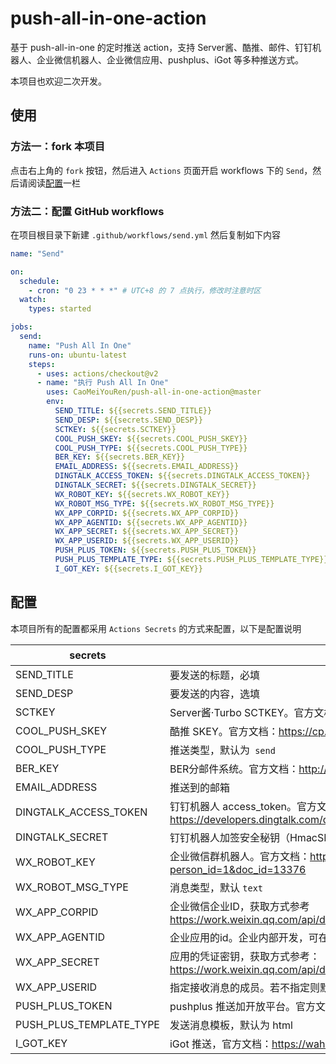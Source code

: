 # push-all-in-one-action

基于 push-all-in-one 的定时推送 action，支持 Server酱、酷推、邮件、钉钉机器人、企业微信机器人、企业微信应用、pushplus、iGot 等多种推送方式。

本项目也欢迎二次开发。

## 使用

### 方法一：fork 本项目

点击右上角的 `fork` 按钮，然后进入 `Actions` 页面开启 workflows 下的 `Send`，然后请阅读[配置](#配置)一栏

### 方法二：配置 GitHub workflows

在项目根目录下新建 `.github/workflows/send.yml` 然后复制如下内容

```yaml
name: "Send"

on:
  schedule:
    - cron: "0 23 * * *" # UTC+8 的 7 点执行，修改时注意时区
  watch:
    types: started

jobs:
  send:
    name: "Push All In One"
    runs-on: ubuntu-latest
    steps:
      - uses: actions/checkout@v2
      - name: "执行 Push All In One"
        uses: CaoMeiYouRen/push-all-in-one-action@master
        env:
          SEND_TITLE: ${{secrets.SEND_TITLE}}
          SEND_DESP: ${{secrets.SEND_DESP}}
          SCTKEY: ${{secrets.SCTKEY}}
          COOL_PUSH_SKEY: ${{secrets.COOL_PUSH_SKEY}}
          COOL_PUSH_TYPE: ${{secrets.COOL_PUSH_TYPE}}
          BER_KEY: ${{secrets.BER_KEY}}
          EMAIL_ADDRESS: ${{secrets.EMAIL_ADDRESS}}
          DINGTALK_ACCESS_TOKEN: ${{secrets.DINGTALK_ACCESS_TOKEN}}
          DINGTALK_SECRET: ${{secrets.DINGTALK_SECRET}}
          WX_ROBOT_KEY: ${{secrets.WX_ROBOT_KEY}}
          WX_ROBOT_MSG_TYPE: ${{secrets.WX_ROBOT_MSG_TYPE}}
          WX_APP_CORPID: ${{secrets.WX_APP_CORPID}}
          WX_APP_AGENTID: ${{secrets.WX_APP_AGENTID}}
          WX_APP_SECRET: ${{secrets.WX_APP_SECRET}}
          WX_APP_USERID: ${{secrets.WX_APP_USERID}}
          PUSH_PLUS_TOKEN: ${{secrets.PUSH_PLUS_TOKEN}}
          PUSH_PLUS_TEMPLATE_TYPE: ${{secrets.PUSH_PLUS_TEMPLATE_TYPE}}
          I_GOT_KEY: ${{secrets.I_GOT_KEY}}

```

## 配置

本项目所有的配置都采用 `Actions Secrets` 的方式来配置，以下是配置说明

| secrets                 | 说明                                                         |
| ----------------------- | ------------------------------------------------------------ |
| SEND_TITLE              | 要发送的标题，必填                                           |
| SEND_DESP               | 要发送的内容，选填                                           |
| SCTKEY                  | Server酱·Turbo  SCTKEY。官方文档：https://sct.ftqq.com/      |
| COOL_PUSH_SKEY          | 酷推 SKEY。官方文档：https://cp.xuthus.cc/                   |
| COOL_PUSH_TYPE          | 推送类型，默认为` send`                                      |
| BER_KEY                 | BER分邮件系统。官方文档：http://doc.berfen.com/1239397       |
| EMAIL_ADDRESS           | 推送到的邮箱                                                 |
| DINGTALK_ACCESS_TOKEN   | 钉钉机器人 access_token。官方文档：https://developers.dingtalk.com/document/app/custom-robot-access |
| DINGTALK_SECRET         | 钉钉机器人加签安全秘钥（HmacSHA256）                         |
| WX_ROBOT_KEY            | 企业微信群机器人。官方文档：https://work.weixin.qq.com/help?person_id=1&doc_id=13376 |
| WX_ROBOT_MSG_TYPE       | 消息类型，默认 `text`                                        |
| WX_APP_CORPID           | 企业微信企业ID，获取方式参考 https://work.weixin.qq.com/api/doc/90000/90135/91039#14953/corpid |
| WX_APP_AGENTID          | 企业应用的id。企业内部开发，可在应用的设置页面查看 |
| WX_APP_SECRET           | 应用的凭证密钥，获取方式参考：https://work.weixin.qq.com/api/doc/90000/90135/91039#14953/secret |
| WX_APP_USERID           | 指定接收消息的成员。若不指定则默认为 ”@all”。 |
| PUSH_PLUS_TOKEN                   | pushplus 推送加开放平台。官方文档：http://pushplus.hxtrip.com/doc/ |
| PUSH_PLUS_TEMPLATE_TYPE | 发送消息模板，默认为 html |
| I_GOT_KEY               | iGot 推送，官方文档：https://wahao.github.io/Bark-MP-helper |

